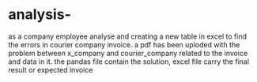 # analysis-
as a company employee analyse and creating a new table in excel to find the errors in courier company invoice.
a pdf has been uploded with the problem between x_company and courier_company related to the invoice and data in it.
the pandas file contain the solution, 
excel file carry the final result or expected invoice

